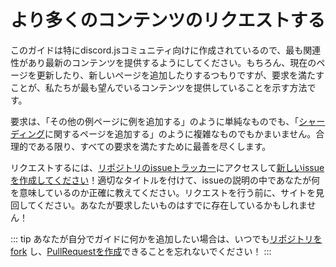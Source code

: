 <!--
# Requesting more content
-->

# より多くのコンテンツのリクエストする

<!--
Since this guide is made specifically for the discord.js community, we want to be sure to provide the most relevant and up-to-date content. We will, of course, make additions to the current pages and add new ones as we see fit, but fulfilling requests is how we know we're providing content you all want the most.
-->

このガイドは特にdiscord.jsコミュニティ向けに作成されているので、最も関連性があり最新のコンテンツを提供するようにしてください。もちろん、現在のページを更新したり、新しいページを追加したりするつもりですが、要求を満たすことが、私たちが最も望んでいるコンテンツを提供していることを示す方法です。

<!--
Requests may be as simple as "add an example to the miscellaneous examples page", or as elaborate as "add a page regarding [sharding](/sharding/)". We'll do our best to fulfill all requests, as long as they're reasonable.
-->

要求は、「その他の例ページに例を追加する」のように単純なものでも、「[シャーディング](/sharding/)に関するページを追加する」のように複雑なものでもかまいません。合理的である限り、すべての要求を満たすために最善を尽くします。

<!--
To make a request, simply head over to [the repo's issue tracker](https://github.com/discordjs/guide/issues) and [create a new issue](https://github.com/discordjs/guide/issues/new)! Title it appropriately, and let us know exactly what you mean inside the issue description. Make sure that you've looked around the site before making a request; what you want to request might already exist!
-->

リクエストするには、[リポジトリのissueトラッカー](https://github.com/discordjs/guide/issues)にアクセスして[新しいissueを作成してください](https://github.com/discordjs/guide/issues/new)！適切なタイトルを付けて、issueの説明の中であなたが何を意味しているのか正確に教えてください。リクエストを行う前に、サイトを見回してください。あなたが要求したいものはすでに存在しているかもしれません！

<!--
::: tip
Remember that you can always [fork the repo](https://github.com/discordjs/guide) and [make a pull request](https://github.com/discordjs/guide/pulls) if you want add anything to the guide yourself!
:::
-->

::: tip
あなたが自分でガイドに何かを追加したい場合は、いつでも[リポジトリをfork](https://github.com/discordjs/guide) し、[PullRequestを作成](https://github.com/discordjs/guide/pulls)できることを忘れないでください！
:::
